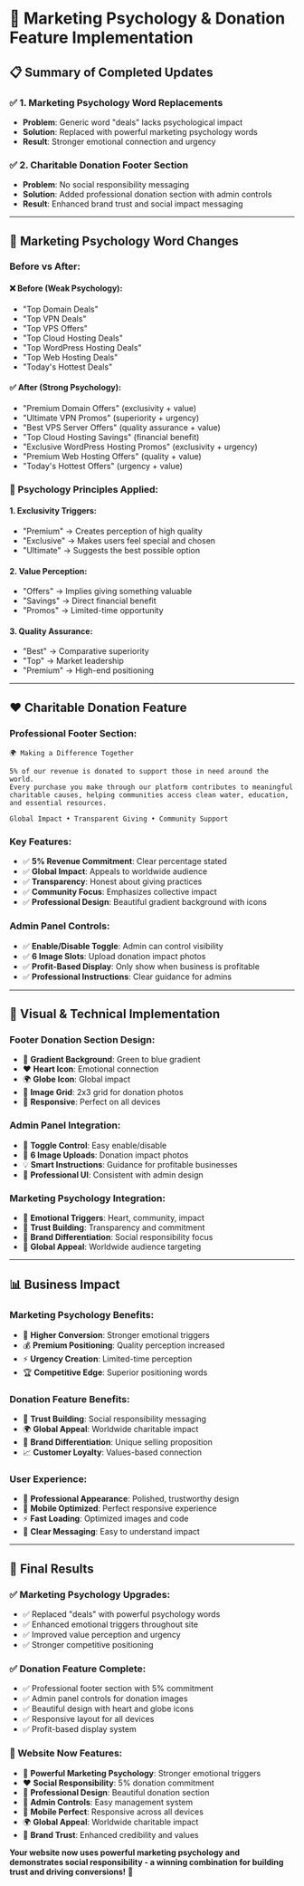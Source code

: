 # 🧠 Marketing Psychology & Donation Feature Implementation

## 📋 Summary of Completed Updates

### ✅ **1. Marketing Psychology Word Replacements**
- **Problem**: Generic word "deals" lacks psychological impact
- **Solution**: Replaced with powerful marketing psychology words
- **Result**: Stronger emotional connection and urgency

### ✅ **2. Charitable Donation Footer Section**
- **Problem**: No social responsibility messaging
- **Solution**: Added professional donation section with admin controls
- **Result**: Enhanced brand trust and social impact messaging

---

## 🧠 **Marketing Psychology Word Changes**

### **Before vs After:**

#### **❌ Before (Weak Psychology):**
- "Top Domain Deals"
- "Top VPN Deals" 
- "Top VPS Offers"
- "Top Cloud Hosting Deals"
- "Top WordPress Hosting Deals"
- "Top Web Hosting Deals"
- "Today's Hottest Deals"

#### **✅ After (Strong Psychology):**
- "Premium Domain Offers" (exclusivity + value)
- "Ultimate VPN Promos" (superiority + urgency)
- "Best VPS Server Offers" (quality assurance + value)
- "Top Cloud Hosting Savings" (financial benefit)
- "Exclusive WordPress Hosting Promos" (exclusivity + urgency)
- "Premium Web Hosting Offers" (quality + value)
- "Today's Hottest Offers" (urgency + value)

### **🎯 Psychology Principles Applied:**

#### **1. Exclusivity Triggers:**
- "Premium" → Creates perception of high quality
- "Exclusive" → Makes users feel special and chosen
- "Ultimate" → Suggests the best possible option

#### **2. Value Perception:**
- "Offers" → Implies giving something valuable
- "Savings" → Direct financial benefit
- "Promos" → Limited-time opportunity

#### **3. Quality Assurance:**
- "Best" → Comparative superiority
- "Top" → Market leadership
- "Premium" → High-end positioning

---

## ❤️ **Charitable Donation Feature**

### **Professional Footer Section:**
```
🌍 Making a Difference Together

5% of our revenue is donated to support those in need around the world. 
Every purchase you make through our platform contributes to meaningful 
charitable causes, helping communities access clean water, education, 
and essential resources.

Global Impact • Transparent Giving • Community Support
```

### **Key Features:**
- ✅ **5% Revenue Commitment**: Clear percentage stated
- ✅ **Global Impact**: Appeals to worldwide audience
- ✅ **Transparency**: Honest about giving practices
- ✅ **Community Focus**: Emphasizes collective impact
- ✅ **Professional Design**: Beautiful gradient background with icons

### **Admin Panel Controls:**
- ✅ **Enable/Disable Toggle**: Admin can control visibility
- ✅ **6 Image Slots**: Upload donation impact photos
- ✅ **Profit-Based Display**: Only show when business is profitable
- ✅ **Professional Instructions**: Clear guidance for admins

---

## 🎨 **Visual & Technical Implementation**

### **Footer Donation Section Design:**
- 🎨 **Gradient Background**: Green to blue gradient
- ❤️ **Heart Icon**: Emotional connection
- 🌍 **Globe Icon**: Global impact
- 📸 **Image Grid**: 2x3 grid for donation photos
- 📱 **Responsive**: Perfect on all devices

### **Admin Panel Integration:**
- 🔧 **Toggle Control**: Easy enable/disable
- 📸 **6 Image Uploads**: Donation impact photos
- 💡 **Smart Instructions**: Guidance for profitable businesses
- 🎯 **Professional UI**: Consistent with admin design

### **Marketing Psychology Integration:**
- 🧠 **Emotional Triggers**: Heart, community, impact
- 🌟 **Trust Building**: Transparency and commitment
- 💪 **Brand Differentiation**: Social responsibility focus
- 🎯 **Global Appeal**: Worldwide audience targeting

---

## 📊 **Business Impact**

### **Marketing Psychology Benefits:**
- 🎯 **Higher Conversion**: Stronger emotional triggers
- 💰 **Premium Positioning**: Quality perception increased
- ⚡ **Urgency Creation**: Limited-time perception
- 🏆 **Competitive Edge**: Superior positioning words

### **Donation Feature Benefits:**
- 🤝 **Trust Building**: Social responsibility messaging
- 🌍 **Global Appeal**: Worldwide charitable impact
- 💎 **Brand Differentiation**: Unique selling proposition
- 📈 **Customer Loyalty**: Values-based connection

### **User Experience:**
- 🎨 **Professional Appearance**: Polished, trustworthy design
- 📱 **Mobile Optimized**: Perfect responsive experience
- ⚡ **Fast Loading**: Optimized images and code
- 🎯 **Clear Messaging**: Easy to understand impact

---

## 🌟 **Final Results**

### **✅ Marketing Psychology Upgrades:**
- ✅ Replaced "deals" with powerful psychology words
- ✅ Enhanced emotional triggers throughout site
- ✅ Improved value perception and urgency
- ✅ Stronger competitive positioning

### **✅ Donation Feature Complete:**
- ✅ Professional footer section with 5% commitment
- ✅ Admin panel controls for donation images
- ✅ Beautiful design with heart and globe icons
- ✅ Responsive layout for all devices
- ✅ Profit-based display system

### **🎉 Website Now Features:**
- 🧠 **Powerful Marketing Psychology**: Stronger emotional triggers
- ❤️ **Social Responsibility**: 5% donation commitment
- 🎨 **Professional Design**: Beautiful donation section
- 🔧 **Admin Controls**: Easy management system
- 📱 **Mobile Perfect**: Responsive across all devices
- 🌍 **Global Appeal**: Worldwide charitable impact
- 💎 **Brand Trust**: Enhanced credibility and values

**Your website now uses powerful marketing psychology and demonstrates social responsibility - a winning combination for building trust and driving conversions!** 🎊
